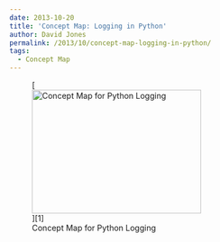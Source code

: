 ```yaml
---
date: 2013-10-20
title: 'Concept Map: Logging in Python'
author: David Jones
permalink: /2013/10/concept-map-logging-in-python/
tags:
  - Concept Map
---
```

<figure id="attachment_4872" style="width: 300px;" class="wp-caption alignnone">[<img class="size-medium wp-image-4872" alt="Concept Map for Python Logging" src="http://teaching.software-carpentry.org/wp-content/uploads/2013/10/hw1-300x220.jpg" width="300" height="220" />][1]<figcaption class="wp-caption-text">Concept Map for Python Logging</figcaption></figure>

 [1]: http://teaching.software-carpentry.org/wp-content/uploads/2013/10/hw1.jpg
